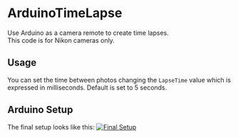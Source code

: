 # ArduinoTimeLapse
Use Arduino as a camera remote to create time lapses. <br>
This code is for Nikon cameras only.

## Usage
You can set the time between photos changing the `LapseTime` value which is expressed in milliseconds.
Default is set to 5 seconds.

## Arduino Setup

The final setup looks like this:
[![Final Setup](https://s27.postimg.org/z0lf8jaz7/2016_05_28_19_33_25.jpg)](https://postimg.org/image/e3p73vcy7/)
